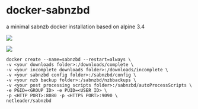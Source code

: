 # docker-sabnzbd
a minimal sabnzb docker installation based on alpine 3.4

[![](https://images.microbadger.com/badges/version/netleader/sabnzbd.svg)](http://microbadger.com/images/netleader/sabnzbd "Get your own version badge on microbadger.com")

[![](https://images.microbadger.com/badges/image/netleader/sabnzbd.svg)](http://microbadger.com/images/netleader/sabnzbd "Get your own image badge on microbadger.com")

```
docker create --name=sabnzbd --restart=always \
-v <your downloads folder>:/downloads/complete \
-v <your incomplete downloads folder>:/downloads/incomplete \
-v <your sabnzbd config folder>:/sabnzbd/config \
-v <your nzb backup folder>:/sabnzbd/nzbbackups \
-v <your post processing scripts folder>:/sabnzbd/autoProcessScripts \
-e PGID=<GROUP ID> -e PUID=<USER ID> \
-p <HTTP PORT>:8080 -p <HTTPS PORT>:9090 \
netleader/sabnzbd
```
